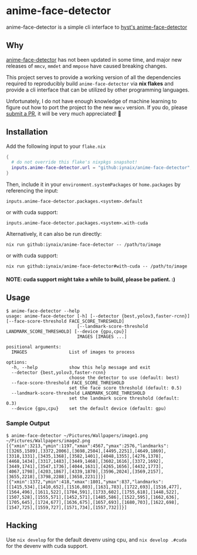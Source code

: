 # anime-face-detector

anime-face-detector is a simple cli interface to [hyst's anime-face-detector](https://github.com/hysts/anime-face-detector)

## Why
[anime-face-detector](https://github.com/hysts/anime-face-detector) has not been updated in some time, and major new releases of `mmcv`, `mmdet` and `mmpose` have caused breaking changes.

This project serves to provide a working version of all the dependencies required to reproducibly build `anime-face-detector` via **nix flakes** and provide a cli interface that can be utilized by other programming languages.

Unfortunately, I do not have enough knowledge of machine learning to figure out how to port the project to the new `mmcv` version. If you do, please [submit a PR](https://github.com/hysts/anime-face-detector/pulls), it will be very much appreciated! 🙏

## Installation

Add the following input to your `flake.nix`
```nix
{
  # do not override this flake's nixpkgs snapshot!
  inputs.anime-face-detector.url = "github:iynaix/anime-face-detector";
}
```
Then, include it in your `environment.systemPackages` or `home.packages` by referencing the input:

```
inputs.anime-face-detector.packages.<system>.default
```

or with cuda support:
```
inputs.anime-face-detector.packages.<system>.with-cuda
```

Alternatively, it can also be run directly:

```
nix run github:iynaix/anime-face-detector -- /path/to/image
```

or with cuda support:
```
nix run github:iynaix/anime-face-detector#with-cuda -- /path/to/image
```

#### NOTE: cuda support might take a while to build, please be patient. :)

## Usage

```console
$ anime-face-detector --help
usage: anime-face-detector [-h] [--detector {best,yolov3,faster-rcnn}] [--face-score-threshold FACE_SCORE_THRESHOLD]
                           [--landmark-score-threshold LANDMARK_SCORE_THRESHOLD] [--device {gpu,cpu}]
                           IMAGES [IMAGES ...]

positional arguments:
  IMAGES                List of images to process

options:
  -h, --help            show this help message and exit
  --detector {best,yolov3,faster-rcnn}
                        choose the detector to use (default: best)
  --face-score-threshold FACE_SCORE_THRESHOLD
                        set the face score threshold (default: 0.5)
  --landmark-score-threshold LANDMARK_SCORE_THRESHOLD
                        set the landmark score threshold (default: 0.3)
  --device {gpu,cpu}    set the default device (default: gpu)
```

### Sample Output
```console
$ anime-face-detector ~/Pictures/Wallpapers/image1.png ~/Pictures/Wallpapers/image2.png
[{"xmin":3213,"ymin":1197,"xmax":4567,"ymax":2576,"landmarks":[[3265,1589],[3372,2006],[3698,2504],[4495,2251],[4649,1869],[3318,1331],[3435,1368],[3582,1401],[4048,1355],[4276,1378],[4468,1434],[3317,1483],[3449,1468],[3602,1616],[3372,1692],[3449,1741],[3547,1736],[4044,1631],[4265,1656],[4432,1773],[4067,1798],[4203,1867],[4339,1870],[3596,2024],[3569,2157],[3655,2218],[3798,2288],[3658,2231]]}]
[{"xmin":1372,"ymin":418,"xmax":1801,"ymax":837,"landmarks":[[1415,534],[1410,652],[1516,803],[1631,783],[1722,693],[1516,477],[1564,496],[1611,522],[1704,591],[1733,602],[1755,618],[1448,522],[1507,528],[1555,571],[1452,571],[1485,586],[1522,595],[1662,636],[1705,645],[1724,677],[1636,675],[1657,693],[1680,703],[1622,698],[1547,725],[1559,727],[1571,734],[1557,732]]}]
```

## Hacking
Use `nix develop` for the default devenv using cpu, and `nix develop .#cuda` for the devenv with cuda support.